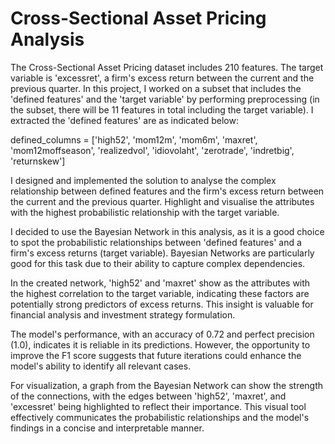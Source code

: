 # Cross-Sectional Asset Pricing Analysis

The Cross-Sectional Asset Pricing dataset includes 210 features. The target variable is 'excessret', a firm's excess return between the current and the previous quarter. In this project, I worked on a subset that includes the 'defined features' and the 'target variable' by performing preprocessing (in the subset, there will be 11 features in total including the target variable). I extracted the 'defined features' are as indicated below:

defined_columns = ['high52', 'mom12m', 'mom6m', 'maxret', 'mom12moffseason', 'realizedvol', 'idiovolaht', 'zerotrade', 'indretbig', 'returnskew']

I designed and implemented the solution to analyse the complex relationship between defined features and the firm's excess return between the current and the previous quarter. Highlight and visualise the attributes with the highest probabilistic relationship with the target variable. 

I decided to use the Bayesian Network in this analysis, as it is a good choice to spot the probabilistic relationships between 'defined features' and a firm's excess returns (target variable). Bayesian Networks are particularly good for this task due to their ability to capture complex dependencies.

In the created network, 'high52' and 'maxret' show as the attributes with the highest correlation to the target variable, indicating these factors are potentially strong predictors of excess returns. This insight is valuable for financial analysis and investment strategy formulation.

The model's performance, with an accuracy of 0.72 and perfect precision (1.0), indicates it is reliable in its predictions. However, the opportunity to improve the F1 score suggests that future iterations could enhance the model's ability to identify all relevant cases.

For visualization, a graph from the Bayesian Network can show the strength of the connections, with the edges between 'high52', 'maxret', and 'excessret' being highlighted to reflect their importance. This visual tool effectively communicates the probabilistic relationships and the model's findings in a concise and interpretable manner.
